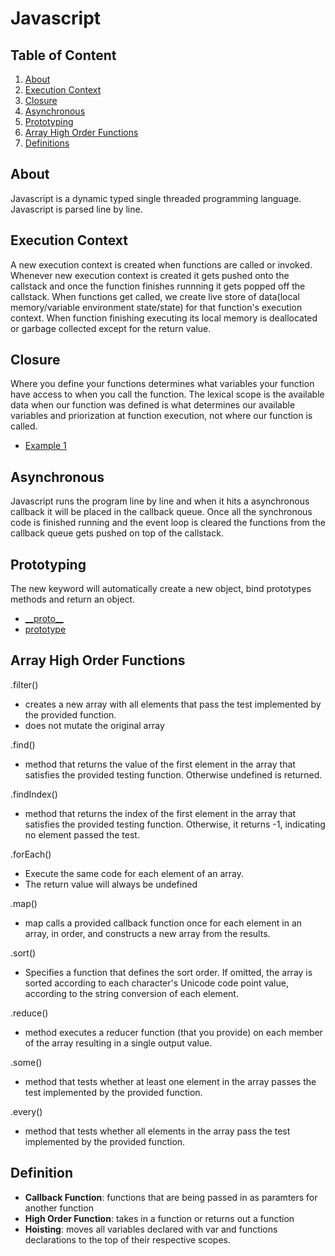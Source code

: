 # Javascript
## Table of Content
  1. [About](#about)
  1. [Execution Context](#execution-context)
  1. [Closure](#closure)
  1. [Asynchronous](#asynchronous)
  1. [Prototyping](#Prototyping)
  1. [Array High Order Functions](#array-high-order-functions)
  1. [Definitions](#definition)

## About

Javascript is a dynamic typed single threaded programming language. Javascript is parsed line by line. 

## Execution Context

A new execution context is created when functions are called or invoked. Whenever new execution context is created it gets pushed onto the callstack and once the function finishes runnning it gets popped off the callstack. When functions get called, we create live store of data(local memory/variable environment state/state) for that function's execution context. When function finishing executing its local memory is deallocated or garbage collected except for the return value.

## Closure

Where you define your functions determines what variables your function have access to when you call the function. The lexical scope is the available data when our function was defined is what determines our available variables and priorization at function execution, not where our function is called.
  - [Example 1](https://github.com/karyma101/handbook/blob/master/JAVASCRIPT/Examples/closure.js)

## Asynchronous

Javascript runs the program line by line and when it hits a asynchronous callback it will be placed in the callback queue. Once all the synchronous code is finished running and the event loop is cleared the functions from the callback queue gets pushed on top of the callstack.

## Prototyping

The new keyword will automatically create a new object, bind prototypes methods and return an object.
  - [\_\_proto\_\_](https://github.com/karyma101/handbook/blob/master/JAVASCRIPT/Examples/__proto__.js)
  - [prototype](https://github.com/karyma101/handbook/blob/master/JAVASCRIPT/Examples/prototype.js)

## Array High Order Functions

.filter()
  - creates a new array with all elements that pass the test implemented by the provided function.
  - does not mutate the original array

.find()
  - method that returns the value of the first element in the array that satisfies the provided testing function. Otherwise undefined is returned.

.findIndex()
  - method that returns the index of the first element in the array that satisfies the provided testing function. Otherwise, it returns -1, indicating no element passed the test.

.forEach()
  - Execute the same code for each element of an array.
  - The return value will always be undefined

.map()
  - map calls a provided callback function once for each element in an array, in order, and constructs a new array from the results.

.sort()
  - Specifies a function that defines the sort order. If omitted, the array is sorted according to each character's Unicode code point value, according to the string conversion of each element.

.reduce()
  - method executes a reducer function (that you provide) on each member of the array resulting in a single output value.

.some()
  - method that tests whether at least one element in the array passes the test implemented by the provided function. 

.every()
  - method that tests whether all elements in the array pass the test implemented by the provided function.

## Definition

- **Callback Function**: functions that are being passed in as paramters for another function
- **High Order Function**: takes in a function or returns out a function
- **Hoisting**: moves all variables declared with var and functions declarations to the top of their respective scopes.